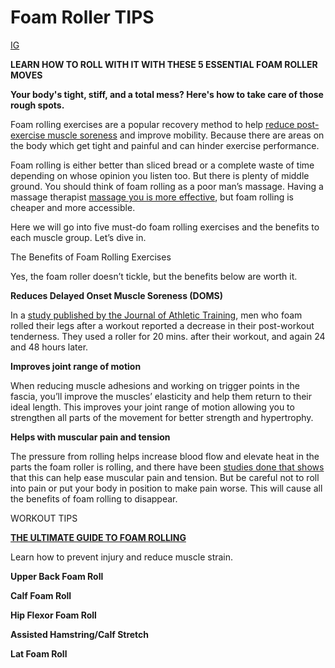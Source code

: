 # Foam Roller TIPS

[IG](https://www.instagram.com/reel/DBSmJCCRP8i/)

**LEARN HOW TO ROLL WITH IT WITH THESE 5 ESSENTIAL FOAM ROLLER MOVES**

**Your body's tight, stiff, and a total mess? Here's how to take care of those rough spots.**

Foam rolling exercises are a popular recovery method to help [reduce post-exercise muscle soreness](https://www.muscleandfitness.com/workouts/workout-tips/10-best-ways-recover-after-tough-workout/ "‌") and improve mobility. Because there are areas on the body which get tight and painful and can hinder exercise performance.

Foam rolling is either better than sliced bread or a complete waste of time depending on whose opinion you listen too. But there is plenty of middle ground. You should think of foam rolling as a poor man’s massage. Having a massage therapist [massage you is more effective](https://www.muscleandfitness.com/features/feature-gear/5-things-you-should-know-about-massage-guns/ "‌"), but foam rolling is cheaper and more accessible.

Here we will go into five must-do foam rolling exercises and the benefits to each muscle group. Let’s dive in.

The Benefits of Foam Rolling Exercises

Yes, the foam roller doesn’t tickle, but the benefits below are worth it.

**Reduces Delayed Onset Muscle Soreness (DOMS)**

In a [study published by the Journal of Athletic Training](https://pubmed.ncbi.nlm.nih.gov/25415413/ "‌"), men who foam rolled their legs after a workout reported a decrease in their post-workout tenderness. They used a roller for 20 mins. after their workout, and again 24 and 48 hours later.

**Improves joint range of motion**

When reducing muscle adhesions and working on trigger points in the fascia, you’ll improve the muscles’ elasticity and help them return to their ideal length. This improves your joint range of motion allowing you to strengthen all parts of the movement for better strength and hypertrophy.

**Helps with muscular pain and tension**

The pressure from rolling helps increase blood flow and elevate heat in the parts the foam roller is rolling, and there have been [studies done that shows](https://pubmed.ncbi.nlm.nih.gov/31855077/ "‌") that this can help ease muscular pain and tension. But be careful not to roll into pain or put your body in position to make pain worse. This will cause all the benefits of foam rolling to disappear.

WORKOUT TIPS

[**THE ULTIMATE GUIDE TO FOAM ROLLING**](https://www.muscleandfitness.com/workouts/workout-tips/foam-rolling-total-body-benefits/ "‌")

Learn how to prevent injury and reduce muscle strain.

**Upper Back Foam Roll** 

**Calf Foam Roll** 

**Hip Flexor Foam Roll** 

**Assisted Hamstring/Calf Stretch** 

**Lat Foam Roll**